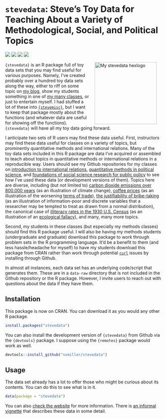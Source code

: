 
# `stevedata`: Steve’s Toy Data for Teaching About a Variety of Methodological, Social, and Political Topics

[![](https://www.r-pkg.org/badges/version/stevedata?color=green)](https://cran.r-project.org/package=stevedata)
[![](http://cranlogs.r-pkg.org/badges/grand-total/stevedata?color=green)](https://cran.r-project.org/package=stevedata)
[![](http://cranlogs.r-pkg.org/badges/last-month/stevedata?color=green)](https://cran.r-project.org/package=stevedata)
[![](http://cranlogs.r-pkg.org/badges/last-week/stevedata?color=green)](https://cran.r-project.org/package=stevedata)

<img src="http://svmiller.com/images/stevedata-hexlogo.png" alt="My stevedata  hexlogo" align="right" width="200" style="padding: 0 15px; float: right;"/>

`{stevedata}` is an R package full of toy data sets that you may find
useful for various purposes. Namely, I’ve created probably over a
hundred toy data sets along the way, either to riff on some topic on [my
blog](http://svmiller.com/blog/), show my students something in one of
[my many classes](http://svmiller.com/teaching/), or just to entertain
myself. I had stuffed a lot of these into
[`{stevemisc}`](https://github.com/svmiller/stevemisc), but I want to
keep that package mostly about the functions (and whatever data are
useful for showing off the functions). `{stevedata}` will have all my
toy data going forward.

I anticipate two sets of R users may find these data useful. First,
instructors may find these data useful for classes on a variety of
topics, but prominently quantitative methods and international
relations. Many of the toy data sets included in this R package are data
I’ve acquired or assembled to teach about topics in quantitative methods
or international relations in a reproducible way. Users should see my
Github repositories for my classes on [introduction to international
relations](https://github.com/svmiller/posc1020), [quantitative methods
in political science](https://github.com/svmiller/posc3410), and
[foundations of social science research for public
policy](https://github.com/svmiller/post8000) to see how I’ve used these
data (or development versions of them). Topics here are diverse,
including (but not limited to) [carbon dioxide emissions over 800,000
years](https://github.com/svmiller/stevedata/blob/master/man/co2emissions.Rd)
(as an illustration of climate change), [coffee
prices](https://github.com/svmiller/stevedata/blob/master/man/coffee_price.Rd)
(as an illustration of the worsening [terms of
trade](https://www.economicsonline.co.uk/Global_economics/Terms_of_trade.html#:~:text=A%20worsening%20terms%20of%20trade,the%20price%20of%20manufactured%20goods.)),
[the justifiability of
bribe-taking](https://github.com/svmiller/stevedata/blob/master/man/wvs_justifbribe.Rd)
(as an illustration of information-poor and discrete variables that a
researcher may be tempted to treat as drawn from a normal distribution),
the canonical case of [illiteracy rates in the 1930 U.S.
Census](https://github.com/svmiller/stevedata/blob/master/man/illiteracy30.Rd)
(as an illustration of an [ecological
fallacy](https://www.britannica.com/science/ecological-fallacy)), and
many, many more topics.

Second, my students in these classes (but especially my methods classes)
should find this R package useful. I will also be having my methods
students (undergraduate and graduate) download this package to work
through problem sets in the R programming language. It’d be a benefit to
them (and less hassle/headache for myself) to have my students download
this package from CRAN rather than work through potential
[`curl`](https://curl.se) issues by installing through Github.

In almost all instances, each data set has an underlying code/script
that generates them. These are in a `data-raw` directory that is not
included in the Github repository or the R package. However, I invite
users to reach out with questions about the data if they have them.

## Installation

This package is now on CRAN. You can download it as you would any other
R package.

``` r
install.packages("stevedata")
```

You can also install the development version of `{stevedata}` from
Github via the `{devtools}` package. I suppose using the `{remotes}`
package would work as well.

``` r
devtools::install_github("svmiller/stevedata")
```

## Usage

The data set already has a lot to offer those who might be curious about
its contents. You can do this to see what is in it.

``` r
data(package = "stevedata")
```

You can also [check the website](http://svmiller.com/stevedata/) for
more information. There is [an informal
vignette](http://svmiller.com/stevedata/articles/stevedata-description.html)
that describes these data in some detail.
